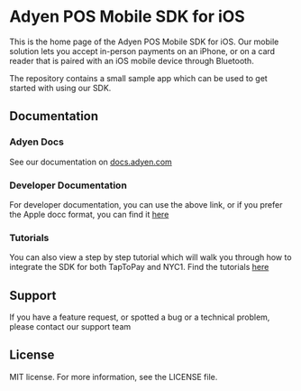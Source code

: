 # Adyen POS Mobile SDK for iOS

This is the home page of the Adyen POS Mobile SDK for iOS. Our mobile solution lets you accept in-person payments on an iPhone, or on a card reader that is paired with an iOS mobile device through Bluetooth.

The repository contains a small sample app which can be used to get started with using our SDK.  

## Documentation

### Adyen Docs
See our documentation on [docs.adyen.com](https://docs.adyen.com/point-of-sale/ipp-mobile/)

### Developer  Documentation
For developer documentation, you can use the above link, or if you prefer the Apple docc format, you can find it [here](https://adyen.github.io/adyen-pos-mobile-ios-artifacts/3.10.1/documentation/adyenpos/adyenpos)

### Tutorials
You can also view a step by step tutorial which will walk you through how to integrate the SDK for both TapToPay and NYC1.
Find the tutorials [here](https://adyen.github.io/adyen-pos-mobile-ios-artifacts/3.10.1/tutorials/meet-adyenpos/)


## Support
If you have a feature request, or spotted a bug or a technical problem, please contact our support team

## License
MIT license. For more information, see the LICENSE file.
